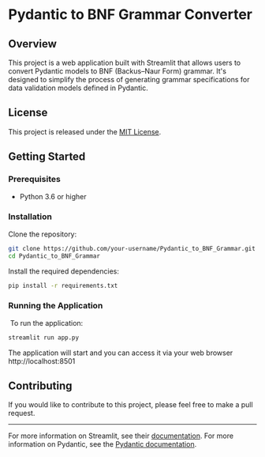 # Pydantic to BNF Grammar Converter

## Overview
This project is a web application built with Streamlit that allows users to convert Pydantic models to BNF (Backus–Naur Form) grammar. It's designed to simplify the process of generating grammar specifications for data validation models defined in Pydantic.

## License
This project is released under the [MIT License](LICENSE).

## Getting Started

### Prerequisites
- Python 3.6 or higher

### Installation

Clone the repository:
```bash
git clone https://github.com/your-username/Pydantic_to_BNF_Grammar.git
cd Pydantic_to_BNF_Grammar
```

Install the required dependencies:
```bash
pip install -r requirements.txt
```

### Running the Application
​
To run the application:
```bash
streamlit run app.py
```
The application will start and you can access it via your web browser http://localhost:8501

## Contributing

If you would like to contribute to this project, please feel free to make a pull request.

___

For more information on Streamlit, see their [documentation](https://docs.streamlit.io). For more information on Pydantic, see the [Pydantic documentation](https://pydantic-docs.helpmanual.io/).

